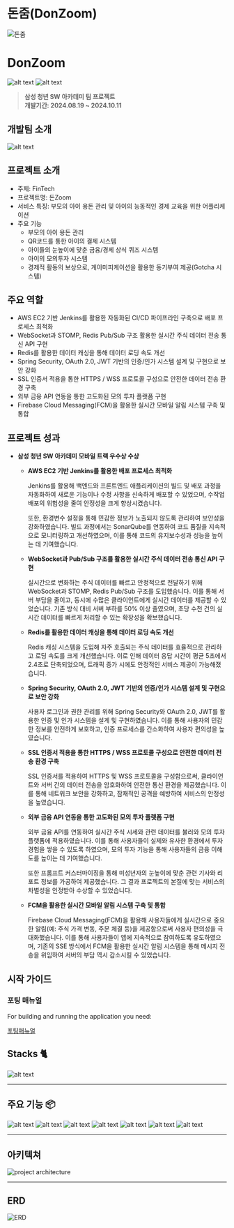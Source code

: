 # 돈줌(DonZoom)
![돈줌](./images/AppImage.png)

# DonZoom
![alt text](./images/image-3.png)
![alt text](./images/image-4.png)
> **삼성 청년 SW 아카데미 팀 프로젝트** <br/> **개발기간: 2024.08.19 ~ 2024.10.11**

## 개발팀 소개
![alt text](./images/image-1.png)


## 프로젝트 소개
- 주제: FinTech
- 프로젝트명: 돈Zoom
- 서비스 특징: 부모의 아이 용돈 관리 및 아이의 능동적인 경제 교육을 위한 어플리케이션
- 주요 기능
    - 부모의 아이 용돈 관리
    - QR코드를 통한 아이의 결제 시스템
    - 아이들의 눈높이에 맞춘 금융/경제 상식 퀴즈 시스템
    - 아이의 모의투자 시스템
    - 경제적 활동의 보상으로, 게이미피케이션을 활용한 동기부여 제공(Gotcha 시스템)

## 주요 역할

- AWS EC2 기반 Jenkins를 활용한 자동화된 CI/CD 파이프라인 구축으로 배포 프로세스 최적화
- WebSocket과 STOMP, Redis Pub/Sub 구조 활용한 실시간 주식 데이터 전송 통신 API 구현
- Redis를 활용한 데이터 캐싱을 통해 데이터 로딩 속도 개선
- Spring Security, OAuth 2.0, JWT 기반의 인증/인가 시스템 설계 및 구현으로 보안 강화
- SSL 인증서 적용을 통한 HTTPS / WSS 프로토콜 구성으로 안전한 데이터 전송 환경 구축
- 외부 금융 API 연동을 통한 고도화된 모의 투자 플랫폼 구현
- Firebase Cloud Messaging(FCM)을 활용한 실시간 모바일 알림 시스템 구축 및 통합

## 프로젝트 성과

- **삼성 청년 SW 아카데미 모바일 트랙 우수상 수상**
    - **AWS EC2 기반 Jenkins를 활용한 배포 프로세스 최적화**
        
        Jenkins를 활용해 백엔드와 프론트엔드 애플리케이션의 빌드 및 배포 과정을 자동화하여 새로운 기능이나 수정 사항을 신속하게 배포할 수 있었으며, 수작업 배포의 위험성을 줄여 안정성을 크게 향상시켰습니다.
        
        또한, 환경변수 설정을 통해 민감한 정보가 노출되지 않도록 관리하여 보안성을 강화하였습니다. 빌드 과정에서는 SonarQube를 연동하여 코드 품질을 지속적으로 모니터링하고 개선하였으며, 이를 통해 코드의 유지보수성과 성능을 높이는 데 기여했습니다.
        
    - **WebSocket과 Pub/Sub 구조를 활용한 실시간 주식 데이터 전송 통신 API 구현**
        
        실시간으로 변화하는 주식 데이터를 빠르고 안정적으로 전달하기 위해 WebSocket과 STOMP, Redis Pub/Sub 구조를 도입했습니다. 이를 통해 서버 부담을 줄이고, 동시에 수많은 클라이언트에게 실시간 데이터를 제공할 수 있었습니다. 기존 방식 대비 서버 부하를 50% 이상 줄였으며, 초당 수천 건의 실시간 데이터를 빠르게 처리할 수 있는 확장성을 확보했습니다.
        
    - **Redis를 활용한 데이터 캐싱을 통해 데이터 로딩 속도 개선**
        
        Redis 캐싱 시스템을 도입해 자주 호출되는 주식 데이터를 효율적으로 관리하고 로딩 속도를 크게 개선했습니다. 이로 인해 데이터 응답 시간이 평균 5초에서 2.4초로 단축되었으며, 트래픽 증가 시에도 안정적인 서비스 제공이 가능해졌습니다.
        
    - **Spring Security, OAuth 2.0, JWT 기반의 인증/인가 시스템 설계 및 구현으로 보안 강화**
        
        사용자 로그인과 권한 관리를 위해 Spring Security와 OAuth 2.0, JWT를 활용한 인증 및 인가 시스템을 설계 및 구현하였습니다. 이를 통해 사용자의 민감한 정보를 안전하게 보호하고, 인증 프로세스를 간소화하여 사용자 편의성을 높였습니다.
        
    - **SSL 인증서 적용을 통한 HTTPS / WSS 프로토콜 구성으로 안전한 데이터 전송 환경 구축**
        
        SSL 인증서를 적용하여 HTTPS 및 WSS 프로토콜을 구성함으로써, 클라이언트와 서버 간의 데이터 전송을 암호화하여 안전한 통신 환경을 제공했습니다. 이를 통해 네트워크 보안을 강화하고, 잠재적인 공격을 예방하여 서비스의 안정성을 높였습니다.
        
    - **외부 금융 API 연동을 통한 고도화된 모의 투자 플랫폼 구현**
        
        외부 금융 API를 연동하여 실시간 주식 시세와 관련 데이터를 불러와 모의 투자 플랫폼에 적용하였습니다. 이를 통해 사용자들이 실제와 유사한 환경에서 투자 경험을 쌓을 수 있도록 하였으며, 모의 투자 기능을 통해 사용자들의 금융 이해도를 높이는 데 기여했습니다.
        
        또한 프롬프트 커스터마이징을 통해 미성년자의 눈높이에 맞춘 관련 기사와 리포트 정보를 가공하여 제공했습니다. 그 결과 프로젝트의 본질에 맞는 서비스의 차별성을 인정받아 수상할 수 있었습니다.
        
    - **FCM을 활용한 실시간 모바일 알림 시스템 구축 및 통합**
        
        Firebase Cloud Messaging(FCM)을 활용해 사용자들에게 실시간으로 중요한 알림(예: 주식 가격 변동, 주문 체결 등)을 제공함으로써 사용자 편의성을 극대화했습니다. 이를 통해 사용자들이 앱에 지속적으로 참여하도록 유도하였으며, 기존의 SSE 방식에서 FCM을 활용한 실시간 알림 시스템을 통해 메시지 전송을 위임하여 서버의 부담 역시 감소시킬 수 있었습니다.


## 시작 가이드
### 포팅 매뉴얼
For building and running the application you need:

[포팅매뉴얼](./exec/A108_포팅매뉴얼.pdf)


## Stacks 🐈
![alt text](./images/image-2.png)


---
## 주요 기능 📦

![alt text](./images/011.jpg)
![alt text](./images/012.jpg)
![alt text](./images/013.jpg)
![alt text](./images/014.jpg)
![alt text](./images/015.jpg)
![alt text](./images/016.jpg)
![alt text](./images/017.jpg)

---
## 아키텍쳐
![project architecture](./exec/돈줌아키텍쳐.png)

---
## ERD
![ERD](./images/돈줌.png)